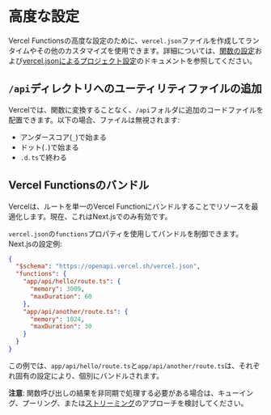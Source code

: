 # 高度な設定

Vercel Functionsの高度な設定のために、`vercel.json`ファイルを作成してランタイムやその他のカスタマイズを使用できます。詳細については、[関数の設定](/docs/functions/configuring-functions)および[vercel.jsonによるプロジェクト設定](/docs/project-configuration)のドキュメントを参照してください。

## `/api`ディレクトリへのユーティリティファイルの追加

Vercelでは、関数に変換することなく、`/api`フォルダに追加のコードファイルを配置できます。以下の場合、ファイルは無視されます:

- アンダースコア(`_`)で始まる
- ドット(`.`)で始まる
- `.d.ts`で終わる

## Vercel Functionsのバンドル

Vercelは、ルートを単一のVercel Functionにバンドルすることでリソースを最適化します。現在、これはNext.jsでのみ有効です。

`vercel.json`の`functions`プロパティを使用してバンドルを制御できます。Next.jsの設定例:

```json
{
  "$schema": "https://openapi.vercel.sh/vercel.json",
  "functions": {
    "app/api/hello/route.ts": {
      "memory": 3009,
      "maxDuration": 60
    },
    "app/api/another/route.ts": {
      "memory": 1024,
      "maxDuration": 30
    }
  }
}
```

この例では、`app/api/hello/route.ts`と`app/api/another/route.ts`は、それぞれ固有の設定により、個別にバンドルされます。

**注意**: 関数呼び出しの結果を非同期で処理する必要がある場合は、キューイング、プーリング、または[ストリーミング](/docs/functions/streaming-functions)のアプローチを検討してください。

